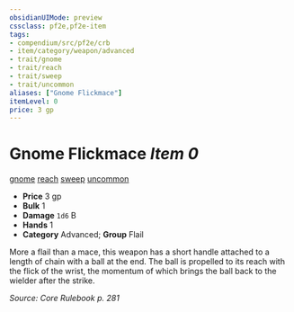 ```yaml
---
obsidianUIMode: preview
cssclass: pf2e,pf2e-item
tags:
- compendium/src/pf2e/crb
- item/category/weapon/advanced
- trait/gnome
- trait/reach
- trait/sweep
- trait/uncommon
aliases: ["Gnome Flickmace"]
itemLevel: 0
price: 3 gp
---
```

# Gnome Flickmace *Item 0*  
[gnome](../../../rules/traits/gnome.md)  [reach](../../../rules/traits/reach.md)  [sweep](../../../rules/traits/sweep.md)  [uncommon](../../../rules/traits/uncommon.md)  

- **Price** 3 gp
- **Bulk** 1
- **Damage** `1d6` B
- **Hands** 1
- **Category** Advanced; **Group** Flail 

More a flail than a mace, this weapon has a short handle attached to a length of chain with a ball at the end. The ball is propelled to its reach with the flick of the wrist, the momentum of which brings the ball back to the wielder after the strike.

*Source: Core Rulebook p. 281*